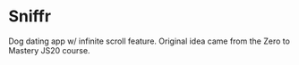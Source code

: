 # Sniffr
Dog dating app w/ infinite scroll feature. Original idea came from the Zero to Mastery JS20 course.
